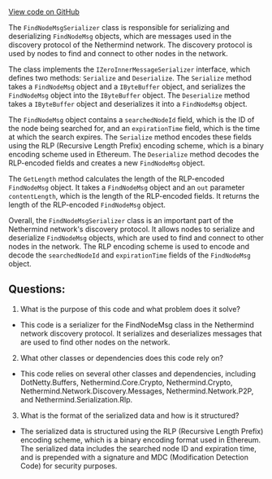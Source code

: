 [View code on GitHub](https://github.com/nethermindeth/nethermind/Nethermind.Network.Discovery/Serializers/FindNodeMsgSerializer.cs)

The `FindNodeMsgSerializer` class is responsible for serializing and deserializing `FindNodeMsg` objects, which are messages used in the discovery protocol of the Nethermind network. The discovery protocol is used by nodes to find and connect to other nodes in the network.

The class implements the `IZeroInnerMessageSerializer` interface, which defines two methods: `Serialize` and `Deserialize`. The `Serialize` method takes a `FindNodeMsg` object and a `IByteBuffer` object, and serializes the `FindNodeMsg` object into the `IByteBuffer` object. The `Deserialize` method takes a `IByteBuffer` object and deserializes it into a `FindNodeMsg` object.

The `FindNodeMsg` object contains a `searchedNodeId` field, which is the ID of the node being searched for, and an `expirationTime` field, which is the time at which the search expires. The `Serialize` method encodes these fields using the RLP (Recursive Length Prefix) encoding scheme, which is a binary encoding scheme used in Ethereum. The `Deserialize` method decodes the RLP-encoded fields and creates a new `FindNodeMsg` object.

The `GetLength` method calculates the length of the RLP-encoded `FindNodeMsg` object. It takes a `FindNodeMsg` object and an `out` parameter `contentLength`, which is the length of the RLP-encoded fields. It returns the length of the RLP-encoded `FindNodeMsg` object.

Overall, the `FindNodeMsgSerializer` class is an important part of the Nethermind network's discovery protocol. It allows nodes to serialize and deserialize `FindNodeMsg` objects, which are used to find and connect to other nodes in the network. The RLP encoding scheme is used to encode and decode the `searchedNodeId` and `expirationTime` fields of the `FindNodeMsg` object.
## Questions: 
 1. What is the purpose of this code and what problem does it solve?
- This code is a serializer for the FindNodeMsg class in the Nethermind network discovery protocol. It serializes and deserializes messages that are used to find other nodes on the network.

2. What other classes or dependencies does this code rely on?
- This code relies on several other classes and dependencies, including DotNetty.Buffers, Nethermind.Core.Crypto, Nethermind.Crypto, Nethermind.Network.Discovery.Messages, Nethermind.Network.P2P, and Nethermind.Serialization.Rlp.

3. What is the format of the serialized data and how is it structured?
- The serialized data is structured using the RLP (Recursive Length Prefix) encoding scheme, which is a binary encoding format used in Ethereum. The serialized data includes the searched node ID and expiration time, and is prepended with a signature and MDC (Modification Detection Code) for security purposes.